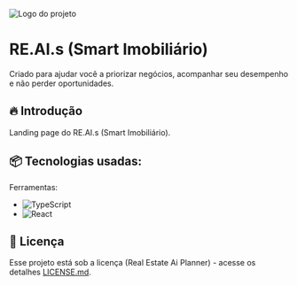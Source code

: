 ![Logo do projeto](https://play-lh.googleusercontent.com/36IHwX8Pe_qLHG_wbGneKvAZuUwJ70Tcn_h3HdfPulh6h5X_4XKjZ9NGzV9oMyjJ0Xk=w240-h480-rw)

# RE.AI.s (Smart Imobiliário)
Criado para ajudar você a priorizar negócios, acompanhar seu desempenho e não perder oportunidades.

## 🔥 Introdução
Landing page do RE.AI.s (Smart Imobiliário).

## 📦 Tecnologias usadas:

Ferramentas:
* ![TypeScript](https://img.shields.io/badge/typescript-%23323330.svg?style=for-the-badge&logo=typescript&logoColor=%23F7DF1E)
* ![React](https://img.shields.io/badge/reactnative-%2320232a.svg?style=for-the-badge&logo=react&logoColor=%2361DAFB)

## 📄 Licença

Esse projeto está sob a licença (Real Estate Ai Planner) - acesse os detalhes [LICENSE.md](https://realestateaiplanner.com.br).
